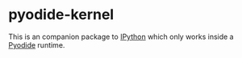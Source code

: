 # pyodide-kernel

This is an companion package to [IPython](https://github.com/ipython/ipython) which only
works inside a [Pyodide](https://github.com/pyodide/pyodide/) runtime.
